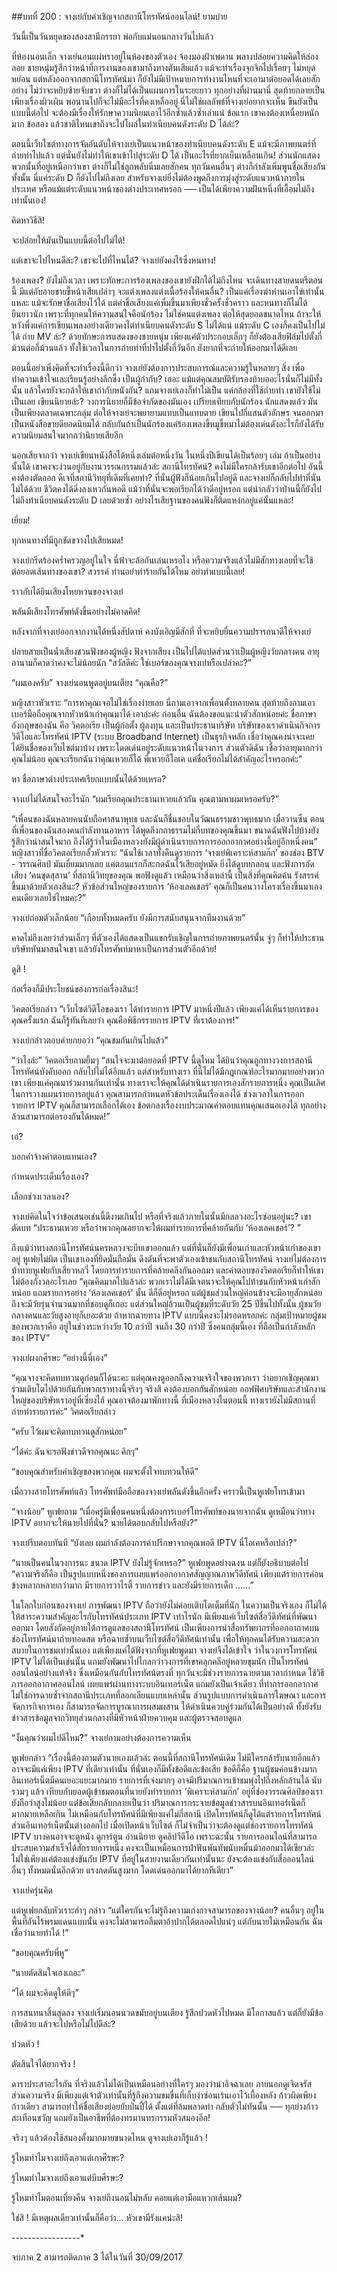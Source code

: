 ##บทที่ 200 : จางเย่กับคำเชิญจากสถานีโทรทัศน์ออนไลน์!
ยามบ่าย

วันนี้เป็นวันหยุดของสองสามีภรรยา พ่อกับแม่นอนกลางวันไปแล้ว

ที่ห้องนอนเล็ก จางเย่นอนแผ่หราอยู่ในห้องของตัวเอง จ้องมองฝ้าเพดาน พลางปล่อยความคิดให้ล่องลอย ชายหนุ่มรู้สึกว่าหน้าที่การงานของเขามาถึงทางตันเสียแล้ว แม้จะทำเรื่องจุกจิกไปเรื่อยๆ ไม่หยุดหย่อน แต่หลังออกจากสถานีโทรทัศน์มา ก็ยังไม่มีเป้าหมายการทำงานไหนที่จะเอามาต่อยอดได้เลยสักอย่าง ไม่ว่าจะหยิบซ้ายจับขวา ต่างก็ไม่ได้เป็นแผนการในระยะยาว ทุกอย่างที่ผ่านมานี่ สุดท้ายกลายเป็นเพียงเรื่องผิวเผิน พอนานไปก็จะไม่มีอะไรที่คงเหลืออยู่ นี่ไม่ใช่ผลลัพธ์ที่จางเย่อยากจะเห็น ขืนยังเป็นแบบนี้ต่อไป จะต้องมีเรื่องให้รักษาความนิยมเอาไว้อีกซ้ำแล้วซ้ำเล่าแน่ ข้อแรก เขาคงต้องเหนื่อยหนักมาก ข้อสอง แล้วชาติไหนเขาถึงจะไปโผล่ในทำเนียบคนดังระดับ D ได้ล่ะ?

ตอนนี้เว็บไซต์ทางการจัดอันดับให้จางเย่เป็นแนวหน้าของทำเนียบคนดังระดับ E แม้จะมีภาพยนตร์ที่ถ่ายทำไปแล้ว แต่นั่นยังไม่ทำให้เขาเข้าไปสู่ระดับ D ได้ เป็นอะไรที่ยากเย็นเหลือนเกิน! ส่วนนักแสดงพวกนั้นที่อยู่เหนือกว่าเขา ต่างก็ไม่ใช่ลูกพลับนิ่มเลยสักคน ทุกวันคนอื่นๆ ต่างก็กำลังเพิ่มพูนชื่อเสียงกันทั้งนั้น นี่แค่ระดับ D ก็ยังไปไม่ถึงเลย สำหรับจางเย่ยิ่งไม่ต้องพูดถึงการมุ่งสู่ระดับแนวหน้าภายในประเทศ หรือแม้แต่ระดับแนวหน้าของต่างประเทศหรอก ── เป็นได้เพียงความฝันหนึ่งที่เอื้อมไม่ถึงเท่านั้นเอง!

คิดหาวิธีสิ!

จะปล่อยให้มันเป็นแบบนี้ต่อไปไม่ได้!

แต่เขาจะไปไหนดีล่ะ? เขาจะไปที่ไหนได้? จางเย่ยังคงไร้ซึ่งหนทาง!

ร้องเพลง? ยังไม่ถึงเวลา เพราะทักษะการร้องเพลงของเขายังฝึกได้ไม่ถึงไหน จะเดินทางสายดนตรีตอนนี้ มีแต่อับอายขายขี้หน้าเสียเปล่าๆ จะแต่งเพลงแต่งเนื้อร้องให้คนอื่น? เป็นแค่เรื่องฆ่าห่านเอาไข่เท่านั้นแหละ แม้จะรักษาชื่อเสียงไว้ได้ แต่ค่าชื่อเสียงแค่เพิ่มขึ้นมาเพียงชั่วครั้งชั่วคราว และหนทางก็ไม่ได้ยืนยาวนัก เพราะที่ทุกคนให้ความสนใจคือนักร้อง ไม่ใช่คนแต่งเพลง ต่อให้สุดยอดขนาดไหน ถ้าจะให้หวังพึ่งแค่การเขียนเพลงอย่างเดียวคงไต่ทำเนียบคนดังระดับ S ไม่ได้แน่ แม้ระดับ C เองก็คงเป็นไปไม่ได้ ถ่าย MV ล่ะ? ด้วยทักษะการแสดงของชายหนุ่ม เพียงแค่ตัวประกอบเล็กๆ ก็ยังต้องเสียฟิล์มไปตั้งกี่ม้วนต่อกี่ม้วนแล้ว ทั้งใช้เวลาในการถ่ายทำที่ปาไปตั้งกี่วันอีก ยังยากที่จะถ่ายให้ออกมาได้ดีเลย

ตอนนี้อย่าเพิ่งคิดที่จะทำเรื่องนี้ดีกว่า จางเย่ยังต้องการประสบการณ์และความรู้ในหลายๆ สิ่ง เพื่อทำความเข้าใจและเรียนรู้อย่างลึกซึ้ง เป็นผู้กำกับ? เฮอะ แม้แต่คุณสมบัติรับรองบ้าบออะไรนั่นก็ไม่มีทั้งนั้น แล้วใครยังจะกล้าให้เขากำกับหนังกัน? แถมจางเย่เองก็ทำไม่เป็น แค่กล้องที่ใช้ถ่ายทำ เขายังใช้ไม่เป็นเลย เขียนนิยายล่ะ? วงการนิยายก็มีข้อจำกัดของมันเอง เปรียบเทียบกับนักร้อง นักแสดงแล้ว มันเป็นเพียงตลาดเฉพาะกลุ่ม ต่อให้จางเย่จะพยายามแทบเป็นแทบตาย เขียนไปกี่แสนตัวอักษร จนออกมาเป็นหนังสือขายดียอดนิยมได้ กลับกันถ้าเป็นนักร้องแค่ร้องเพลงขี้หมูขี้หมาไม่ต้องเด่นดังอะไรก็ยังได้รับความนิยมสนใจมากกว่านิยายเสียอีก

นอกเสียจากว่า จางเย่เขียนหนังสือได้หนึ่งเล่มต่อหนึ่งวัน ในหนึ่งปีเขียนได้เป็นร้อยๆ เล่ม ถ้าเป็นอย่างนั้นได้ เขาคงจะง่วนอยู่กับงานวรรณกรรมแล้วล่ะ สถานีโทรทัศน์? คงไม่มีใครกล้ารับเขาอีกต่อไป อันนี้คงต้องตัดออก ดีเจที่สถานีวิทยุที่เดิมที่เคยทำ? ที่นั่นผู้ฟังก็น้อยเกินไปอยู่ดี และจางเย่ก็กลับไปทำที่นั่นไม่ได้ด้วย ชีวิตคงได้ดิ่งลงเหวกันพอดี แม้ว่าที่นั่นจะพอเรียกได้ว่าดีอยู่หรอก แต่น่ากลัวว่าป่านนี้ก็ยังไปไม่ถึงทำเนียบคนดังระดับ D เลยด้วยซ้ำ อย่างไรเสียฐานของคนฟังก็ติดแหง่กอยู่แค่นั้นแหละ!

เยี่ยม!

ทุกหนทางที่มีถูกขัดขวางไปเสียหมด!

จางเย่กรีดร้องคร่ำครวญอยู่ในใจ นี่ฟ้าจะล้อกันเล่นเหรอไง หรือความจริงแล้วไม่มีสักทางเลยที่จะใช้ต่อยอดเส้นทางของเขา? สวรรค์ ท่านอย่าทำร้ายกันได้ไหม อย่าทำแบบนี้เลย!

ราวกับได้ยินเสียงโหยหวนของจางเย่

พลันมีเสียงโทรศัพท์ดังขึ้นอย่างไม่คาดคิด!

หลังจากที่จางเย่ออกจากงานได้หนึ่งสัปดาห์ คงบังเอิญมีสักที่ ที่จะหยิบยื่นความปรารถนาดีให้จางเย่

ปลายสายเป็นน้ำเสียงชวนฟังของผู้หญิง ฟังจากเสียง เป็นไปได้แปดส่วนว่าเป็นผู้หญิงวัยกลางคน อายุอานามก็คาดว่าคงจะไม่น้อยนัก “สวัสดีค่ะ ใช่เบอร์ของคุณจางเย่หรือเปล่าคะ?”

“ผมเองครับ” จางเย่นอนพูดอยู่บนเตียง “คุณคือ?”

หญิงสาวหัวเราะ “การหาคุณเจอไม่ใช่เรื่องง่ายเลย นี่ถามเอาจากเพื่อนตั้งหลายคน สุดท้ายถึงถามเอาเบอร์มือถือคุณจากหัวหน้าเก่าคุณมาได้ เอาล่ะค่ะ ก่อนอื่น ฉันต้องขอแนะนำตัวสักหน่อยค่ะ ชื่อภาษาอังกฤษของฉัน คือ วิคตอเรีย เป็นผู้ก่อตั้ง ผู้ลงทุน และเป็นประธานบริษัท บริษัทของเราดำเนินกิจการวิดีโอและโทรทัศน์ IPTV (ระบบ Broadband Internet) เป็นธุรกิจหลัก เชื่อว่าคุณคงน่าจะเคยได้ยินชื่อของเว็บไซต์มาบ้าง เพราะโดดเด่นอยู่ระดับแนวหน้าในวงการ ส่วนตัวดิฉัน เชื่อว่าอายุมากกว่าคุณไม่น้อย คุณจะเรียกฉันว่าคุณเหวยก็ได้ พี่เหวยก็โอเค แค่ชื่อเรียกไม่ได้สำคัญอะไรหรอกค่ะ”

หา ชื่อภาษาต่างประเทศเรียกแบบนั้นได้ด้วยเหรอ?

จางเย่ไม่ได้สนใจอะไรนัก “ผมเรียกคุณประธานเหวยแล้วกัน คุณตามหาผมเหรอครับ?”

“เพื่อนของฉันหลายคนนับถือศาสนาพุทธ และฉันก็ชื่นชอบในวัฒนธรรมชาวพุทธมาก เมื่อวานซืน ตอนที่เพื่อนของฉันสองคนกำลังทานอาหาร ได้พูดถึงกถาธรรมไม่กี่บทของคุณขึ้นมา ขนาดฉันฟังไปบ้างยังรู้สึกว่าน่าสนใจมาก ถึงได้รู้ว่าในเมืองหลวงยังมีผู้ดำเนินรายการการออกอากาศอย่างนี้อยู่อีกหนึ่งคน” หญิงสาวที่ชื่อวิคตอเรียกลั้วหัวเราะ “ฉันใช้เวลาทั้งคืนดูรายการ ‘จางเย่พิเคราะห์สามก๊ก’ ของช่อง BTV - วรรณศิลป์ มันเยี่ยมมากเลย แค่ตอนแรกก็สะกดฉันไว้เสียอยู่หมัด ยิ่งได้ดูบทกลอน และฟังการอัดเสียง ‘คนขุดสุสาน’ ที่สถานีวิทยุของคุณ พอฟังดูแล้ว เหมือนว่าสิ่งเหล่านี้ เป็นสิ่งที่คุณคิดค้น รังสรรค์ขึ้นมาด้วยตัวเองสินะ? หัวข้อส่วนใหญ่ของรายการ ‘ห้องเลคเชอร์’ คุณก็เป็นคนวางโครงเรื่องขึ้นมาเองคนเดียวเลยใช่ไหมคะ?”

จางเย่ถ่อมตัวเล็กน้อย “เกือบทั้งหมดครับ ยังมีการสนับสนุนจากทีมงานด้วย”

คาดไม่ถึงเลยว่าส่วนเล็กๆ ที่ตัวเองได้แสดงเป็นแขกรับเชิญในการถ่ายภาพยนตร์นั้น จู่ๆ ก็ทำให้ประธานบริษัทหันมาสนใจเขา แล้วยังโทรศัพท์มาหาเป็นการส่วนตัวอีกด้วย!

ดูสิ !

ก่อเรื่องก็มีประโยชน์ของการก่อเรื่องสินะ!

วิคตอเรียกล่าว “เว็บไซต์วิดีโอของเรา ได้ทำรายการ IPTV มาหนึ่งปีแล้ว เพียงแค่ได้เห็นรายการของคุณครั้งแรก ฉันก็รู้ทันทีเลยว่า คุณคือพิธีกรรายการ IPTV ที่เราต้องการ!”

จางเย่กล่าวตอบคำยกยอว่า “คุณชมกันเกินไปแล้ว”

“ว่าไงล่ะ” วิคตอเรียถามยิ้มๆ “สนใจจะมาต่อยอดที่ IPTV นี้ดูไหม ได้ยินว่าคุณถูกทางวงการสถานีโทรทัศน์บังคับออก กลับไปไม่ได้อีกแล้ว แต่สำหรับทางเรา ที่นี่ไม่ได้มีกฎเกณฑ์อะไรมากมายอย่างพวกเขา เพียงแค่คุณมาร่วมงานกันเท่านั้น ทางเราจะให้คุณได้ดำเนินรายการเองสักรายการหนึ่ง คุณเป็นเลิศในการวางแผนรายการอยู่แล้ว คุณสามารถกำหนดหัวข้อประเด็นเรื่องเองได้ ช่วงเวลาในการออกรายการ IPTV คุณก็สามารถเลือกได้เอง ข้อตกลงเรื่องงบประมาณค่าตอบแทนคุณเสนอเองได้ ทุกอย่างล้วนสามารถต่อรองกันได้หมด!”

เอ๋?

บอกค่าจ้างค่าตอบแทนเอง?

กำหนดประเด็นเรื่องเอง?

เลือกช่วงเวลาเอง?

จางเย่คิดในใจว่าข้อเสนอเช่นนี้ดีงามเกินไป หรือที่จริงแล้วภายในนั้นมีกลลวงอะไรซ่อนอยู่นะ? เขาตัดบท “ประธานเหวย หรือว่าพวกคุณอยากจะให้ผมทำรายการที่คล้ายกันกับ ‘ห้องเลคเชอร์’? ”

ถึงแม้ว่าทางสถานีโทรทัศน์นครหลวงจะบีบเขาออกแล้ว แต่ที่นั่นก็ยังมีเพื่อนเก่าและหัวหน้าเก่าของเขาอยู่ หูเฟยไม่ผิด เป็นเขาเองที่ยึดมั่นถือมั่น ดึงดันที่จะพาตัวเองเข้าชนกับสถานีโทรทัศน์ จางเย่ไม่ต้องการท้าทายหูเฟยกับเสี่ยวหลวี่ โดยการทำรายการที่คล้ายคลึงกันออกมา และคำตอบของวิคตอเรียก็ทำให้เขาไม่ต้องกังวลอะไรเลย “คุณคิดมากไปแล้วล่ะ พวกเราไม่ได้มีเจตนาจะให้คุณไปท้าชนกับหัวหน้าเก่าสักหน่อย แถมรายการอย่าง ‘ห้องเลคเชอร์’ นั้น ดีก็ดีอยู่หรอก แต่ผู้ชมส่วนใหญ่ค่อนข้างจะมีอายุสักหน่อย ถึงจะมีวัยรุ่นจำนวนมากที่ชอบดูก็เถอะ แต่ส่วนใหญ่ล้วนเป็นผู้ชมที่ระดับวัย 25 ปีขึ้นไปทั้งนั้น ผู้ชมวัยกลางคนและวัยสูงอายุก็เยอะด้วย ถ้าหากฉายทาง IPTV แบบนี้คงจะไม่รอดหรอกค่ะ กลุ่มเป้าหมายผู้ชมของพวกเราคือ อยู่ในช่วงระหว่างวัย 10 กว่าปี จนถึง 30 กว่าปี ซึ่งคนกลุ่มนี้เอง ที่ถือเป็นกำลังหลักของ IPTV”

จางเย่ผงกศีรษะ “อย่างนี้นี่เอง”

“คุณจางจะคิดทบทวนดูก่อนก็ได้นะคะ แต่คุณคงดูออกถึงความจริงใจของพวกเรา ว่าอยากเชิญคุณมาร่วมเติบโตไปด้วยกันกับพวกเราทางนี้จริงๆ จริงสิ คงต้องบอกกันสักหน่อย ออฟฟิศบริษัทและสำนักงานใหญ่ของบริษัทเราอยู่ที่เซี่ยงไฮ้ คุณอาจต้องมาพักทางนี้ ที่เมืองหลวงในตอนนี้ ทางเรายังไม่มีสถานที่ถ่ายทำรายการค่ะ” วิคตอเรียกล่าว

“ครับ ไว้ผมจะคิดทบทวนดูสักหน่อย”

“ได้ค่ะ ฉันจะรอฟังข่าวดีจากคุณนะ คิกๆ”

“ขอบคุณสำหรับคำเชิญของพวกคุณ ผมจะตั้งใจทบทวนให้ดี”

เมื่อวางสายโทรศัพท์แล้ว โทรศัพท์มือถือของจางเย่พลันดังขึ้นอีกครั้ง คราวนี้เป็นหูเฟยโทรเข้ามา

“จางน้อย” หูเฟยถาม “เมื่อครู่มีเพื่อนคนหนึ่งต้องการเบอร์โทรศัพท์ของนายจากฉัน ดูเหมือนว่าทาง IPTV อยากจะให้นายไปที่นั่น? นายได้ตอบกลับไปหรือยัง?”

จางเย่รีบตอบทันที “ยังเลย ผมกำลังต้องการคำปรึกษาจากคุณพอดี IPTV นี่โอเคหรือเปล่า?”

“นายเป็นคนในวงการนะ ขนาด IPTV ยังไม่รู้จักเหรอ?” หูเฟยพูดอย่างฉงน แต่ก็ยังอธิบายต่อไป “ความจริงก็คือ เป็นรูปแบบหนึ่งของการเผยแพร่ออกอากาศสัญญาณภาพวีดีทัศน์ เพียงแต่รายการค่อนข้างหลากหลายกว่ามาก มีรายการวาไรตี้ รายการข่าว และยังมีรายการเด็ก ……”

ในโลกใบก่อนของจางเย่ การพัฒนา IPTV ถือว่ายังไม่ค่อยเติบโตเต็มที่นัก ในความเป็นจริงเอง ก็ไม่ได้ให้สาระความสำคัญอะไรกับโทรทัศน์ประเภท IPTV เท่าไรนัก มีเพียงแค่เว็บไซต์สื่อวีดีทัศน์ที่พัฒนาออกมา โดยสังกัดอยู่ภายใต้การดูแลของสถานีโทรทัศน์ เป็นเพียงการนำสื่อทรัพยากรที่ออกอากาศบนช่องโทรทัศน์มาถ่ายทอดสด หรือฉายซ้ำบนเว็บไซต์สื่อวีดีทัศน์เท่านั้น เพื่อให้ทุกคนได้รับความสะดวกสบายในการชมเท่านั้นเอง แต่เพียงแค่ได้ฟังจากที่หูเฟยพูดมา จางเย่จึงได้เข้าใจ ว่าในวงการโทรทัศน์ IPTV ไม่ได้เป็นเช่นนั้น แถมยังพัฒนาไปไกลกว่าวงการที่เขาคลุกคลีอยู่หลายขุมนัก เป็นโทรทัศน์ออนไลน์อย่างแท้จริง ซึ่งเหมือนกันกับโทรทัศน์ตรงที่ ทุกวันจะมีช่วงรายการฉายตามเวลากำหนด ใช้วิธีการออกอากาศออนไลน์ เผยแพร่ผ่านทางระบบอินเทอร์เน็ต แถมยังเป็นเจ้าเดียว ที่ทำการออกอากาศ ไม่ใช่การฉายซ้ำจากสถานีประเภทที่ลอกเลียนแบบเหล่านั้น ส่วนรูปแบบการดำเนินการโฆษณา และการจัดการกิจการเอง ก็สามารถจัดการบูรณาการผสมผสาน ให้ดำเนินควบคู่ร่วมกันได้เป็นอย่างดี ทั้งยังรับข่าวสารข้อมูลจากวิทยุส่วนกลางที่มีหัวหน้าฝ่ายควบคุม และผู้ตรวจสอบดูแล

“งั้นคุณว่าผมไปดีไหม?” จางเย่ถามอย่างต้องการความเห็น

หูเฟยกล่าว “เรื่องนี้ต้องถามตัวนายเองแล้วล่ะ ตอนนี้ที่สถานีโทรทัศน์เดิม ไม่มีใครกล้ารับนายอีกแล้ว อาจจะมีแค่เพียง IPTV ที่เดียวเท่านั้น ที่นั่นเองก็มีทั้งข้อดีและข้อเสีย ข้อดีก็คือ ฐานผู้ชมค่อนข้างมาก อินเทอร์เน็ตมีคนเยอะแยะมากมาย รายการที่เจ๋งมากๆ อาจมีปริมาณการเข้าชมพุ่งไปถึงหลักล้านได้ นับรวมๆ แล้ว เทียบกับยอดผู้เข้าชมตอนที่นายยังทำรายการ ‘พิเคราะห์สามก๊ก’ อยู่ที่ช่องวรรณศิลป์ของเรา ยังถือว่าสูงไม่น้อย แต่ข้อเสียกลับกลายเป็นว่า ปริมาณการกระจายข้อมูลข่าวสารบนอินเทอร์เน็ตก็มากมายเหลือเกิน ไม่เหมือนกับโทรทัศน์ที่มีเพียงแค่ไม่กี่สถานี เปิดโทรทัศน์ก็ดูได้แต่รายการโทรทัศน์ ส่วนอินเทอร์เน็ตนั้นต่างออกไป เมื่อเปิดหน้าเว็บไซต์ ก็ไม่จำเป็นว่าจะต้องดูแต่ช่องรายการโทรทัศน์ IPTV บางคนอาจจะดูหนัง ดูการ์ตูน อ่านนิยาย ดูคลิปวีดีโอ เพราะฉะนั้น รายการออนไลน์ที่สามารถประสบความสำเร็จได้สักรายการหนึ่ง คงจะเป็นเหมือนการฝ่าฟันพันทัพนับหมื่นม้าออกมาได้เชียวล่ะ ไม่ใช่เพียงแค่ต้องแข่งขันกับ IPTV ที่อยู่ในสายงานเดียวกันเท่านั้นนะ ยังจะต้องแข่งกับสื่อออนไลน์อื่นๆ ทั้งหมดนั่นอีกด้วย แรงกดดันสูงมาก โดดเด่นออกมาได้ยากทีเดียว”

จางเย่ครุ่นคิด

แต่หูเฟยกลับหัวเราะฮ่าๆ กล่าว “แต่ใครกันจะไม่รู้ถึงความเก่งกาจสามารถของจางน้อย? คนอื่นๆ อยู่ในพื้นที่อันไร้พรมแดนแบบนั้น คงจะไม่สามารถลืมตาอ้าปากได้ตลอดไปแน่ๆ แต่กับนายไม่เหมือนกัน ฉันเชื่อว่านายทำได้ !”

“ขอบคุณครับพี่หู”

“นายตัดสินใจเองเถอะ”

“ได้ ผมจะคิดดูให้ดีๆ”

การสนทนาสิ้นสุดลง จางเย่เริ่มนอนนวดขมับอยู่บนเตียง รู้สึกปวดหัวไปหมด มีโอกาสแล้ว แต่ก็ยังมีข้อเสียด้วย แล้วจะไปหรือไม่ไปดีล่ะ?

ปวดหัว !

ตัดสินใจได้ยากจริง !

ดาราประสาอะไรกัน ที่จริงแล้วไม่ได้เป็นเหมือนอย่างที่ใครๆ มองว่าน่าอิจฉาเลย ภายนอกดูเจิดจรัส ส่วนความจริง มีเพียงแต่เจ้าตัวเท่านั้นที่รู้ถึงความขมขื่นที่เก็บงำซ่อนเร้นเอาไว้เบื้องหลัง ก้าวผิดเพียงก้าวเดียว สามารถทำให้ชื่อเสียงย่อยยับป่นปี้ได้ ตั้งแต่ที่ล้มพลาดท่า กลับตัวไม่ทันนั้น ── ทุกย่างก้าวสะเทือนขวัญ แถมยังเป็นอาชีพที่ต้องทรมานทรกรรมหัวสมองอีก!

จริงๆ แล้วต้องใช้สมองตั้งมากมายขนาดไหน ดูจางเย่เอาก็รู้แล้ว !

รู้ไหมทำไมจางเย่ถึงเอาแต่เกาศีรษะ?

รู้ไหมทำไมจางเย่ถึงเอาแต่บีบศีรษะ?

รู้ไหมทำไมตอนเที่ยงคืน จางเย่ถึงนอนไม่หลับ คอยแต่เอามือแหวกเส้นผม?

ใช่สิ ! มีเหตุผลเดียวเท่านั้นก็คือว่า... หัวเขามีรังแคน่ะสิ!




-*-*-*-*-*-*-*-*-*-*-*-*-*-*-*-*-*

จบภาค 2
สามารถติดภาค 3 ได้ในวันที่ 30/09/2017

